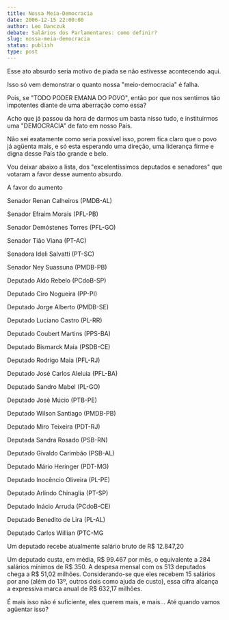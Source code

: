```yaml
---
title: Nossa Meia-Democracia
date: 2006-12-15 22:00:00
author: Leo Danczuk
debate: Salários dos Parlamentares: como definir?
slug: nossa-meia-democracia
status: publish 
type: post
---
```


Esse ato absurdo seria motivo de piada se não estivesse acontecendo aqui.   

Isso só vem demonstrar o quanto nossa "meio-democracia" é falha.  

Pois, se "TODO PODER EMANA DO POVO", então por que nos sentimos tão impotentes diante de uma aberração como essa?  

Acho que já passou da hora de darmos um basta nisso tudo, e instituirmos uma "DEMOCRACIA" de fato em nosso País.  

Não sei exatamente como seria possível isso, porem fica claro que o povo já agüenta mais, e só esta esperando uma direção, uma liderança firme e digna desse País tão grande e belo.  

Vou deixar abaixo a lista, dos "excelentíssimos deputados e senadores" que votaram a favor desse aumento absurdo.  

  

A favor do aumento  

  

Senador Renan Calheiros (PMDB-AL)  

Senador Efraim Morais (PFL-PB)  

Senador Demóstenes Torres (PFL-GO)  

Senador Tião Viana (PT-AC)  

Senadora Ideli Salvatti (PT-SC)  

Senador Ney Suassuna (PMDB-PB)  

  

Deputado Aldo Rebelo (PCdoB-SP)  

Deputado Ciro Nogueira (PP-PI)  

Deputado Jorge Alberto (PMDB-SE)  

Deputado Luciano Castro (PL-RR)  

Deputado Coubert Martins (PPS-BA)  

Deputado Bismarck Maia (PSDB-CE)  

Deputado Rodrigo Maia (PFL-RJ)  

Deputado José Carlos Aleluia (PFL-BA)  

Deputado Sandro Mabel (PL-GO)  

Deputado José Múcio (PTB-PE)  

Deputado Wilson Santiago (PMDB-PB)  

Deputado Miro Teixeira (PDT-RJ)  

Deputada Sandra Rosado (PSB-RN)  

Deputado Givaldo Carimbão (PSB-AL)  

Deputado Mário Heringer (PDT-MG)  

Deputado Inocêncio Oliveira (PL-PE)  

Deputado Arlindo Chinaglia (PT-SP)  

Deputado Inácio Arruda (PCdoB-CE)  

Deputado Benedito de Lira (PL-AL)  

Deputado Carlos Willian (PTC-MG  

  

Um deputado recebe atualmente salário bruto de R$ 12.847,20  

Um deputado custa, em média, R$ 99.467 por mês, o equivalente a 284 salários mínimos de R$ 350. A despesa mensal com os 513 deputados chega a R$ 51,02 milhões. Considerando-se que eles recebem 15 salários por ano (além do 13º, outros dois como ajuda de custo), essa cifra alcança a expressiva marca anual de R$ 632,17 milhões.  

  

É mais isso não é suficiente, eles querem mais, e mais... Até quando vamos agüentar isso?
